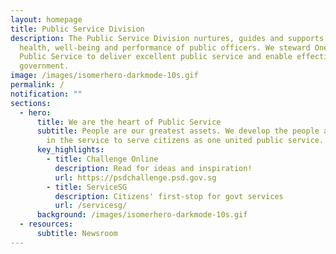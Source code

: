 ```yaml
---
layout: homepage
title: Public Service Division
description: The Public Service Division nurtures, guides and supports the
  health, well-being and performance of public officers. We steward One Trusted
  Public Service to deliver excellent public service and enable effective
  government.
image: /images/isomerhero-darkmode-10s.gif
permalink: /
notification: ""
sections:
  - hero:
      title: We are the heart of Public Service
      subtitle: People are our greatest assets. We develop the people and the culture
        in the service to serve citizens as one united public service.
      key_highlights:
        - title: Challenge Online
          description: Read for ideas and inspiration!
          url: https://psdchallenge.psd.gov.sg
        - title: ServiceSG
          description: Citizens' first-stop for govt services
          url: /servicesg/
      background: /images/isomerhero-darkmode-10s.gif
  - resources:
      subtitle: Newsroom
---
```

